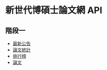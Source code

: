 # 新世代博碩士論文網 API

## 階段一
- [最新公告](https://editor-next.swagger.io/?url=https://raw.githubusercontent.com/chouhsiang/thesis-swagger/main/stage1/announcements.yaml)
- [論文統計](https://editor-next.swagger.io/?url=https://raw.githubusercontent.com/chouhsiang/thesis-swagger/main/stage1/statistics.yaml)
- [排行榜](https://editor-next.swagger.io/?url=https://raw.githubusercontent.com/chouhsiang/thesis-swagger/main/stage1/rankings.yaml)
- [論文](https://editor-next.swagger.io/?url=https://raw.githubusercontent.com/chouhsiang/thesis-swagger/main/stage1/thesis.yaml)